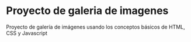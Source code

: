# Proyecto de galeria de imagenes
Proyecto de galería de imágenes usando los conceptos básicos de HTML, CSS y Javascript
